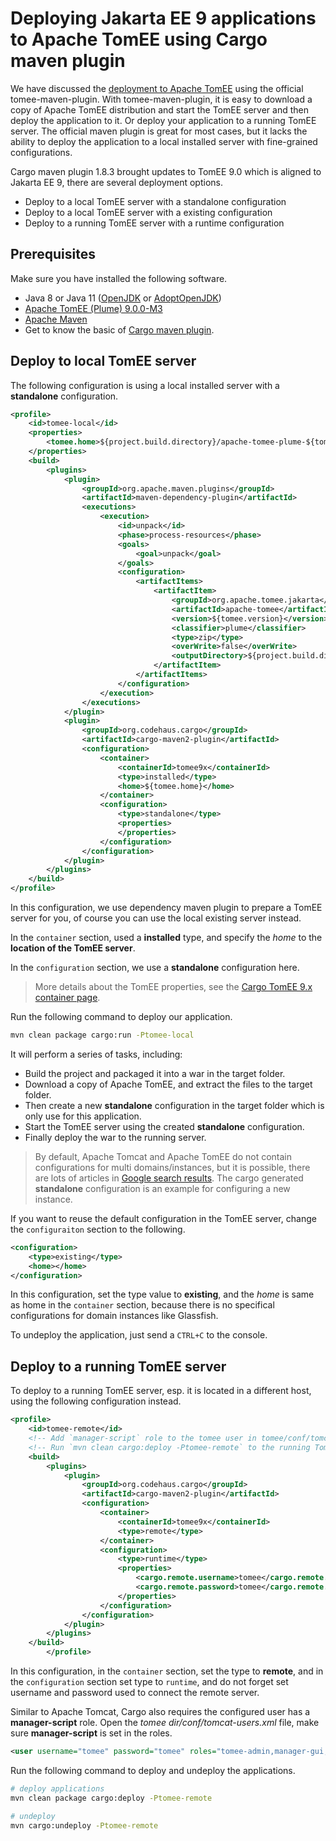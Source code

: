 # Deploying Jakarta EE 9 applications to Apache TomEE using Cargo maven plugin

 We have discussed the [deployment to Apache TomEE](./deploy-tomee.md) using the official tomee-maven-plugin. With tomee-maven-plugin, it is easy to download a copy of Apache TomEE distribution and start the TomEE server and then deploy the application to it. Or deploy your application to a running TomEE server.  The official maven plugin is great for most cases, but it lacks the ability to deploy the application to a local installed server with fine-grained configurations.

 Cargo maven plugin 1.8.3 brought updates to TomEE 9.0 which is aligned to Jakarta EE 9, there are several deployment options.

* Deploy to a local TomEE server with a standalone configuration
* Deploy to a local TomEE server with a existing configuration
* Deploy to a running TomEE server with a runtime configuration

## Prerequisites

Make sure you have installed the following software.

* Java 8 or Java 11 ([OpenJDK](https://openjdk.java.net/install/) or [AdoptOpenJDK](https://adoptopenjdk.net/installation.html))
* [Apache TomEE (Plume) 9.0.0-M3](http://tomee.apache.org/download-ng.html)
* [Apache Maven](http://maven.apache.org/) 
* Get to know the basic of [Cargo maven plugin](https://codehaus-cargo.github.io/). 

## Deploy to local TomEE server

The following configuration is using a local installed server with a **standalone** configuration.

```xml
<profile>
    <id>tomee-local</id>
    <properties>
        <tomee.home>${project.build.directory}/apache-tomee-plume-${tomee.version}</tomee.home>
    </properties>
    <build>
        <plugins>
            <plugin>
                <groupId>org.apache.maven.plugins</groupId>
                <artifactId>maven-dependency-plugin</artifactId>
                <executions>
                    <execution>
                        <id>unpack</id>
                        <phase>process-resources</phase>
                        <goals>
                            <goal>unpack</goal>
                        </goals>
                        <configuration>
                            <artifactItems>
                                <artifactItem>
                                    <groupId>org.apache.tomee.jakarta</groupId>
                                    <artifactId>apache-tomee</artifactId>
                                    <version>${tomee.version}</version>
                                    <classifier>plume</classifier>
                                    <type>zip</type>
                                    <overWrite>false</overWrite>
                                    <outputDirectory>${project.build.directory}</outputDirectory>
                                </artifactItem>
                            </artifactItems>
                        </configuration>
                    </execution>
                </executions>
            </plugin>
            <plugin>
                <groupId>org.codehaus.cargo</groupId>
                <artifactId>cargo-maven2-plugin</artifactId>
                <configuration>
                    <container>
                        <containerId>tomee9x</containerId>
                        <type>installed</type>
                        <home>${tomee.home}</home>
                    </container>
                    <configuration>
                        <type>standalone</type>
                        <properties>
                        </properties>
                    </configuration>
                </configuration>
            </plugin>
        </plugins>
    </build>
</profile>

```

In this configuration, we use dependency maven plugin to prepare a  TomEE server for you, of course you can use the local existing server instead.

In the `container` section, used a **installed** type, and specify the *home* to the **location of the TomEE server**.

In the `configuration` section, we use a  **standalone** configuration here.

> More details about the TomEE properties, see the [Cargo TomEE 9.x container page](https://codehaus-cargo.github.io/cargo/TomEE+9.x.html).

Run the following command to deploy our application.

```bash
mvn clean package cargo:run -Ptomee-local
```

It will perform a series of tasks, including:

* Build the project and packaged it into a war in the target folder.
* Download a copy of Apache TomEE, and extract the files to the target folder. 
* Then create a new **standalone** configuration in the target folder which is only use for this application.
* Start the TomEE server using the created **standalone** configuration.
* Finally deploy the war to the running server.

> By default, Apache Tomcat and Apache TomEE do not contain configurations for multi domains/instances, but it is possible, there are lots of articles in [Google search results](https://www.google.com/search?client=firefox-b-d&q=tomcat+multi+instance). The cargo generated **standalone** configuration is an example for configuring a new instance.

If you want to reuse the default configuration in the TomEE server, change the `configuraiton` section to the following.

```xml
<configuration>
    <type>existing</type>
    <home></home>
</configuration>
```

In this configuration, set the type value to **existing**, and the *home* is same as home in the `container` section, because there is no specifical configurations for domain instances like Glassfish. 

To undeploy the application, just send a `CTRL+C` to the console.

## Deploy to a running TomEE server

To deploy to a running TomEE server, esp. it is located in a different host, using the following configuration instead.

```xml
<profile>
    <id>tomee-remote</id>
    <!-- Add `manager-script` role to the tomee user in tomee/conf/tomcat-users.xml -->
    <!-- Run `mvn clean cargo:deploy -Ptomee-remote` to the running TomEE-->
    <build>
        <plugins>
            <plugin>
                <groupId>org.codehaus.cargo</groupId>
                <artifactId>cargo-maven2-plugin</artifactId>
                <configuration>
                    <container>
                        <containerId>tomee9x</containerId>
                        <type>remote</type>
                    </container>
                    <configuration>
                        <type>runtime</type>
                        <properties>
                            <cargo.remote.username>tomee</cargo.remote.username>
                            <cargo.remote.password>tomee</cargo.remote.password>
                        </properties>
                    </configuration>
                </configuration>
            </plugin>
        </plugins>
    </build>
        </profile>
```

 In this configuration, in the `container` section, set the type to **remote**, and in the `configuration` section set type to `runtime`, and do not forget set username and password used to connect the remote server.

Similar to Apache Tomcat,  Cargo also requires the configured user has a **manager-script** role. Open the *tomee dir/conf/tomcat-users.xml* file, make sure **manager-script** is set in the roles.

```xml
<user username="tomee" password="tomee" roles="tomee-admin,manager-gui,manager-script" />
```

Run the following command to deploy and undeploy the applications.

```bash
# deploy applications
mvn clean package cargo:deploy -Ptomee-remote

# undeploy
mvn cargo:undeploy -Ptomee-remote
```



